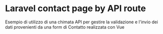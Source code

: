 # Laravel contact page by API route

Esempio di utilizzo di una chimata API per gestire la validazione e l'invio dei dati provenienti da una form di Contatto realizzata con Vue







